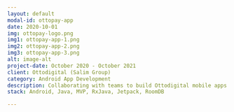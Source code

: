 ```yaml
---
layout: default
modal-id: ottopay-app
date: 2020-10-01
img: ottopay-logo.png
img1: ottopay-app-1.png
img2: ottopay-app-2.png
img3: ottopay-app-3.png
alt: image-alt
project-date: October 2020 - October 2021
client: Ottodigital (Salim Group)
category: Android App Development
description: Collaborating with teams to build Ottodigital mobile apps. Ottopay (an Indonesian fintech service, which provides comprehensive digital payment solutions for MSMEs and businesses (both small stalls to large franchises)), Ottokasir (Transaction & stock recording tools, plus access to wholesale products for MSMEs)
stack: Android, Java, MVP, RxJava, Jetpack, RoomDB

---
```

